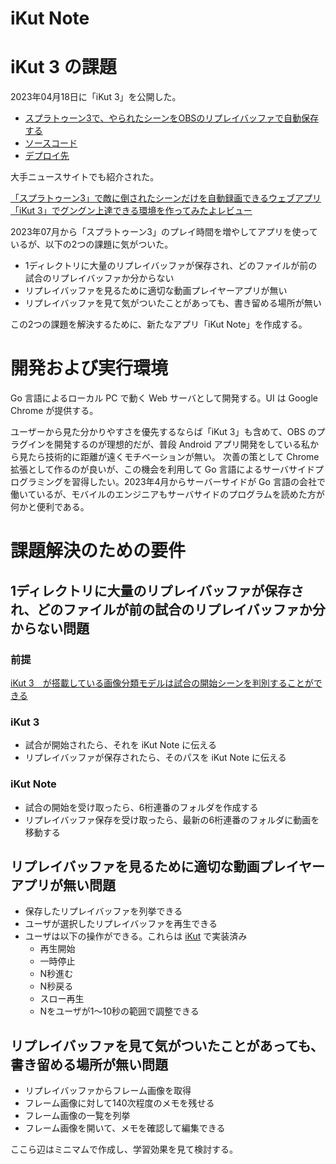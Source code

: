 # iKut Note

# iKut 3 の課題

2023年04月18日に「iKut 3」を公開した。

- [スプラトゥーン3で、やられたシーンをOBSのリプレイバッファで自動保存する](https://qiita.com/tfandkusu/items/1131a9a549249b5d8cfe)
- [ソースコード](https://github.com/tfandkusu/ikut3)
- [デプロイ先](https://s3.ikut.app/)

大手ニュースサイトでも紹介された。

[「スプラトゥーン3」で敵に倒されたシーンだけを自動録画できるウェブアプリ「iKut 3」でグングン上達できる環境を作ってみたよレビュー](https://gigazine.net/news/20230503-ikut3-splatoon-3-replay/)

2023年07月から「スプラトゥーン3」のプレイ時間を増やしてアプリを使っているが、以下の2つの課題に気がついた。

- 1ディレクトリに大量のリプレイバッファが保存され、どのファイルが前の試合のリプレイバッファか分からない
- リプレイバッファを見るために適切な動画プレイヤーアプリが無い
- リプレイバッファを見て気がついたことがあっても、書き留める場所が無い

この2つの課題を解決するために、新たなアプリ「iKut Note」を作成する。

# 開発および実行環境

Go 言語によるローカル PC で動く Web サーバとして開発する。UI は Google Chrome が提供する。

ユーザーから見た分かりやすさを優先するならば「iKut 3」も含めて、OBS のプラグインを開発するのが理想的だが、普段 Android アプリ開発をしている私から見たら技術的に距離が遠くモチベーションが無い。
次善の策として Chrome 拡張として作るのが良いが、この機会を利用して Go 言語によるサーバサイドプログラミングを習得したい。2023年4月からサーバーサイドが Go 言語の会社で働いているが、モバイルのエンジニアもサーバサイドのプログラムを読めた方が何かと便利である。

# 課題解決のための要件

## 1ディレクトリに大量のリプレイバッファが保存され、どのファイルが前の試合のリプレイバッファか分からない問題

### 前提

[iKut 3　が搭載している画像分類モデルは試合の開始シーンを判別することができる](https://qiita.com/tfandkusu/items/b8b498d60ddff3db4d50#%E9%A0%AD%E5%87%BA%E3%81%97%E3%81%AE%E6%96%B9%E6%B3%95)

### iKut 3

- 試合が開始されたら、それを iKut Note に伝える
- リプレイバッファが保存されたら、そのパスを iKut Note に伝える

### iKut Note

- 試合の開始を受け取ったら、6桁連番のフォルダを作成する
- リプレイバッファ保存を受け取ったら、最新の6桁連番のフォルダに動画を移動する

## リプレイバッファを見るために適切な動画プレイヤーアプリが無い問題

- 保存したリプレイバッファを列挙できる
- ユーザが選択したリプレイバッファを再生できる
- ユーザは以下の操作ができる。これらは [iKut](https://ikut.app/) で実装済み
  - 再生開始
  - 一時停止
  - N秒進む
  - N秒戻る
  - スロー再生
  - Nをユーザが1〜10秒の範囲で調整できる

## リプレイバッファを見て気がついたことがあっても、書き留める場所が無い問題

- リプレイバッファからフレーム画像を取得
- フレーム画像に対して140次程度のメモを残せる
- フレーム画像の一覧を列挙
- フレーム画像を開いて、メモを確認して編集できる

ここら辺はミニマムで作成し、学習効果を見て検討する。
